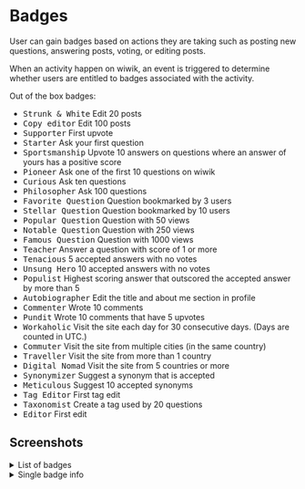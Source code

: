 # Badges

User can gain badges based on actions they are taking such as posting new
questions, answering posts, voting, or editing posts.

When an activity happen on wiwik, an event is triggered to determine whether
users are entitled to badges associated with the activity.

Out of the box badges:

- <kbd>Strunk & White</kbd>  Edit 20 posts
- <kbd>Copy editor</kbd>  Edit 100 posts
- <kbd>Supporter</kbd> First upvote
- <kbd>Starter</kbd>  Ask your first question
- <kbd>Sportsmanship</kbd>  Upvote 10 answers on questions where an answer of yours has a positive score
- <kbd>Pioneer</kbd>  Ask one of the first 10 questions on wiwik
- <kbd>Curious</kbd>  Ask ten questions
- <kbd>Philosopher</kbd>  Ask 100 questions
- <kbd>Favorite Question</kbd>  Question bookmarked by 3 users
- <kbd>Stellar Question</kbd>  Question bookmarked by 10 users
- <kbd>Popular Question</kbd>  Question with 50 views
- <kbd>Notable Question</kbd>  Question with 250 views
- <kbd>Famous Question</kbd>  Question with 1000 views
- <kbd>Teacher</kbd>  Answer a question with score of 1 or more
- <kbd>Tenacious</kbd>  5 accepted answers with no votes
- <kbd>Unsung Hero</kbd>  10 accepted answers with no votes
- <kbd>Populist</kbd>  Highest scoring answer that outscored the accepted answer by more than 5
- <kbd>Autobiographer</kbd>  Edit the title and about me section in profile
- <kbd>Commenter</kbd>  Wrote 10 comments
- <kbd>Pundit</kbd>  Wrote 10 comments that have 5 upvotes
- <kbd>Workaholic</kbd>  Visit the site each day for 30 consecutive days. (Days are counted in UTC.)
- <kbd>Commuter</kbd>  Visit the site from multiple cities (in the same country)
- <kbd>Traveller</kbd>  Visit the site from more than 1 country
- <kbd>Digital Nomad</kbd>  Visit the site from 5 countries or more
- <kbd>Synonymizer</kbd>  Suggest a synonym that is accepted
- <kbd>Meticulous</kbd>  Suggest 10 accepted synonyms
- <kbd>Tag Editor</kbd>  First tag edit
- <kbd>Taxonomist</kbd>  Create a tag used by 20 questions
- <kbd>Editor</kbd>  First edit

## Screenshots

<details>
  <summary>List of badges</summary>
  <img src="/media/wiwik-badges.jpg"></img>
</details>
<details>
  <summary>Single badge info</summary>
  <img src="/media/wiwik-badge-single.jpg"></img>
</details>